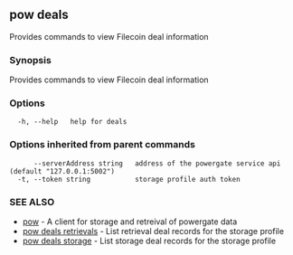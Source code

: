 ## pow deals

Provides commands to view Filecoin deal information

### Synopsis

Provides commands to view Filecoin deal information

### Options

```
  -h, --help   help for deals
```

### Options inherited from parent commands

```
      --serverAddress string   address of the powergate service api (default "127.0.0.1:5002")
  -t, --token string           storage profile auth token
```

### SEE ALSO

* [pow](pow.md)	 - A client for storage and retreival of powergate data
* [pow deals retrievals](pow_deals_retrievals.md)	 - List retrieval deal records for the storage profile
* [pow deals storage](pow_deals_storage.md)	 - List storage deal records for the storage profile

